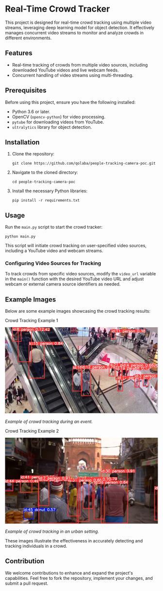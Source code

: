 # Real-Time Crowd Tracker

This project is designed for real-time crowd tracking using multiple video streams, leveraging deep learning model for object detection. It effectively manages concurrent video streams to monitor and analyze crowds in different environments.

## Features
- Real-time tracking of crowds from multiple video sources, including downloaded YouTube videos and live webcam feeds.
- Concurrent handling of video streams using multi-threading.

## Prerequisites
Before using this project, ensure you have the following installed:
- Python 3.6 or later.
- OpenCV (`opencv-python`) for video processing.
- `pytube` for downloading videos from YouTube.
- `ultralytics` library for object detection.

## Installation

1. Clone the repository:
   ```
   git clone https://github.com/qolaba/people-tracking-camera-poc.git
   ```
2. Navigate to the cloned directory:
   ```
   cd people-tracking-camera-poc
   ```
3. Install the necessary Python libraries:
   ```
   pip install -r requirements.txt
   ```

## Usage

Run the `main.py` script to start the crowd tracker:
```
python main.py
```

This script will initiate crowd tracking on user-specified video sources, including a YouTube video and webcam streams.

### Configuring Video Sources for Tracking

To track crowds from specific video sources, modify the `video_url` variable in the `main()` function with the desired YouTube video URL and adjust webcam or external camera source identifiers as needed.

## Example Images

Below are some example images showcasing the crowd tracking results:

Crowd Tracking Example 1

![Alt text](image-2.png)

*Example of crowd tracking during an event.*

Crowd Tracking Example 2

![Alt text](image-3.png)

*Example of crowd tracking in an urban setting.*

These images illustrate the effectiveness in accurately detecting and tracking individuals in a crowd.


## Contribution

We welcome contributions to enhance and expand the project's capabilities. Feel free to fork the repository, implement your changes, and submit a pull request.
